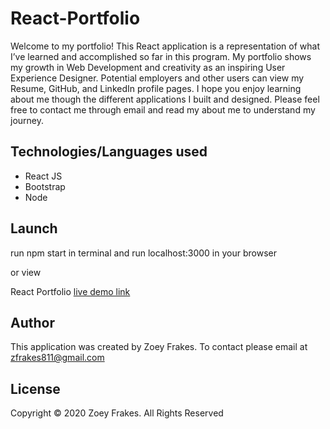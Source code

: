 # React-Portfolio
Welcome to my portfolio! This React application is a representation of what I’ve learned and accomplished so far in this program. My portfolio shows my growth in Web Development and creativity as an inspiring User Experience Designer. Potential employers and other users can view my Resume, GitHub, and LinkedIn profile pages. I hope you enjoy learning about me though the different applications I built and designed. Please feel free to contact me through email and read my about me to understand my journey.

## Technologies/Languages used
 * React JS
 * Bootstrap
 * Node 
 
## Launch
run npm start in terminal and run localhost:3000 in your browser 

or view 
 
React Portfolio  [live demo link]()

## Author
This application was created by Zoey Frakes. To contact please email at zfrakes811@gmail.com

## License
Copyright © 2020 Zoey Frakes. All Rights Reserved